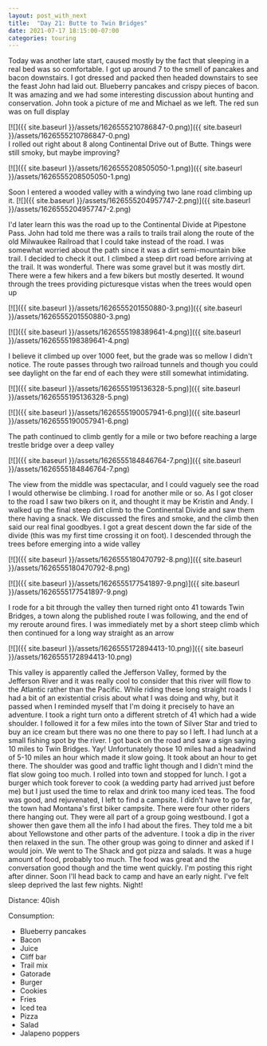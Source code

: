 ```yaml
---
layout: post_with_next
title:  "Day 21: Butte to Twin Bridges"
date: 2021-07-17 18:15:00-07:00
categories: touring
---
```

Today was another late start, caused mostly by the fact that sleeping in a real bed was so comfortable. I got up around 7 to the smell of pancakes and bacon downstairs. I got dressed and packed then headed downstairs to see the feast John had laid out. Blueberry pancakes and crispy pieces of bacon. It was amazing and we had some interesting discussion about hunting and conservation. John took a picture of me and Michael as we left. The red sun was on full display  

[![]({{ site.baseurl }}/assets/1626555210786847-0.png)]({{ site.baseurl }}/assets/1626555210786847-0.png)  
I rolled out right about 8 along Continental Drive out of Butte. Things were still smoky, but maybe improving?  

[![]({{ site.baseurl }}/assets/1626555208505050-1.png)]({{ site.baseurl }}/assets/1626555208505050-1.png)
  
Soon I entered a wooded valley with a windying two lane road climbing up it.
[![]({{ site.baseurl }}/assets/1626555204957747-2.png)]({{ site.baseurl }}/assets/1626555204957747-2.png)
  
I'd later learn this was the road up to the Continental Divide at Pipestone Pass. John had told me there was a rails to trails trail along the route of the old Milwaukee Railroad that I could take instead of the road. I was somewhat worried about the path since it was a dirt semi-mountain bike trail. I decided to check it out. I climbed a steep dirt road before arriving at the trail. It was wonderful. There was some gravel but it was mostly dirt. There were a few hikers and a few bikers but mostly deserted. It wound through the trees providing picturesque vistas when the trees would open up  

[![]({{ site.baseurl }}/assets/1626555201550880-3.png)]({{ site.baseurl }}/assets/1626555201550880-3.png)

[![]({{ site.baseurl }}/assets/1626555198389641-4.png)]({{ site.baseurl }}/assets/1626555198389641-4.png)
  
I believe it climbed up over 1000 feet, but the grade was so mellow I didn't notice. The route passes through two railroad tunnels and though you could see daylight on the far end of each they were still somewhat intimidating.  

[![]({{ site.baseurl }}/assets/1626555195136328-5.png)]({{ site.baseurl }}/assets/1626555195136328-5.png)

[![]({{ site.baseurl }}/assets/1626555190057941-6.png)]({{ site.baseurl }}/assets/1626555190057941-6.png)
  
The path continued to climb gently for a mile or two before reaching a large trestle bridge over a deep valley  

[![]({{ site.baseurl }}/assets/1626555184846764-7.png)]({{ site.baseurl }}/assets/1626555184846764-7.png)
  
The view from the middle was spectacular, and I could vaguely see the road I would otherwise be climbing. I road for another mile or so. As I got closer to the road I saw two bikers on it, and thought it may be Kristin and Andy. I walked up the final steep dirt climb to the Continental Divide and saw them there having a snack. We discussed the fires and smoke, and the climb then said our real final goodbyes. I got a great descent down the far side of the divide (this was my first time crossing it on foot). I descended through the trees before emerging into a wide valley  

[![]({{ site.baseurl }}/assets/1626555180470792-8.png)]({{ site.baseurl }}/assets/1626555180470792-8.png)

[![]({{ site.baseurl }}/assets/1626555177541897-9.png)]({{ site.baseurl }}/assets/1626555177541897-9.png)
  
I rode for a bit through the valley then turned right onto 41 towards Twin Bridges, a town along the published route I was following, and the end of my reroute around fires. I was immediately met by a short steep climb which then continued for a long way straight as an arrow  

[![]({{ site.baseurl }}/assets/1626555172894413-10.png)]({{ site.baseurl }}/assets/1626555172894413-10.png)
  
This valley is apparently called the Jefferson Valley, formed by the Jefferson River and it was really cool to consider that this river will flow to the Atlantic rather than the Pacific. While riding these long straight roads I had a bit of an existential crisis about what I was doing and why, but it passed when I reminded myself that I'm doing it precisely to have an adventure. I took a right turn onto a different stretch of 41 which had a wide shoulder. I followed it for a few miles into the town of Silver Star and tried to buy an ice cream but there was no one there to pay so I left. I had lunch at a small fishing spot by the river. I got back on the road and saw a sign saying 10 miles to Twin Bridges. Yay! Unfortunately those 10 miles had a headwind of 5-10 miles an hour which made it slow going. It took about an hour to get there. The shoulder was good and traffic light though and I didn't mind the flat slow going too much. I rolled into town and stopped for lunch. I got a burger which took forever to cook (a wedding party had arrived just before me) but I just used the time to relax and drink too many iced teas. The food was good, and rejuvenated, I left to find a campsite. I didn't have to go far, the town had Montana's first biker campsite. There were four other riders there hanging out. They were all part of a group going westbound. I got a shower then gave them all the info I had about the fires. They told me a bit about Yellowstone and other parts of the adventure. I took a dip in the river then relaxed in the sun. The other group was going to dinner and asked if I would join. We went to The Shack and got pizza and salads. It was a huge amount of food, probably too much. The food was great and the conversation good though and the time went quickly. I'm posting this right after dinner. Soon I'll head back to camp and have an early night. I've felt sleep deprived the last few nights. Night!  

Distance: 40ish

Consumption:
- Blueberry pancakes
- Bacon
- Juice
- Cliff bar
- Trail mix
- Gatorade
- Burger
- Cookies
- Fries
- Iced tea
- Pizza
- Salad
- Jalapeno poppers
